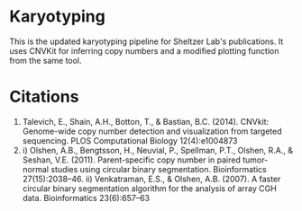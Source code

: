 # Karyotyping
This is the updated karyotyping pipeline for Sheltzer Lab's publications. It uses CNVKit for inferring copy numbers and a modified plotting function from the same tool. 


# Citations

1. Talevich, E., Shain, A.H., Botton, T., & Bastian, B.C. (2014). CNVkit: Genome-wide copy number detection and visualization from targeted sequencing. PLOS Computational Biology 12(4):e1004873
2. i) Olshen, A.B., Bengtsson, H., Neuvial, P., Spellman, P.T., Olshen, R.A., & Seshan, V.E. (2011). Parent-specific copy number in paired tumor-normal studies using circular binary segmentation. Bioinformatics 27(15):2038–46.
  ii) Venkatraman, E.S., & Olshen, A.B. (2007). A faster circular binary segmentation algorithm for the analysis of array CGH data. Bioinformatics 23(6):657–63
